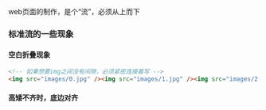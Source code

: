 web页面的制作，是个“流”，必须从上而下  

### 标准流的一些现象
#### 空白折叠现象
```html
<!-- 如果想要img之间没有间隙，必须紧密连接着写 -->
<img src="images/0.jpg" /><img src="images/1.jpg" /><img src="images/2.jpg" />
```

#### 高矮不齐时，底边对齐